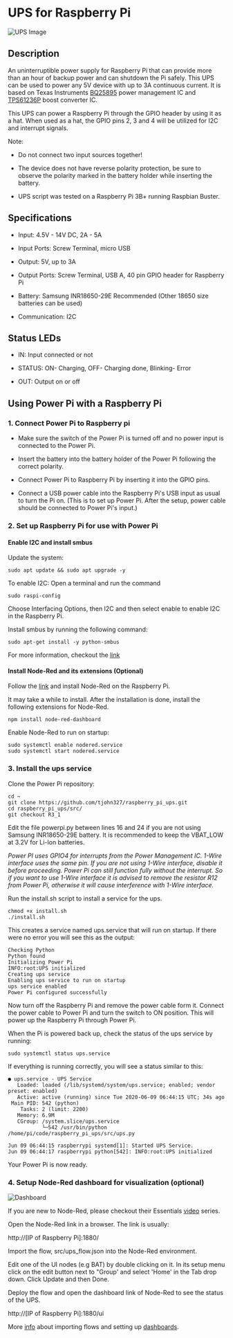 # UPS for Raspberry Pi

![UPS Image](Assests/ups_R3_1.png "UPS powering a Raspberry Pi 3B+ model")

## Description

An uninterruptible power supply for Raspberry Pi that can provide more than an hour of backup power and can shutdown the Pi safely.
This UPS can be used to power any 5V device with up to 3A continuous current. It is based on Texas Instruments [BQ25895](http://www.ti.com/product/BQ25895) power management IC and [TPS61236P](http://www.ti.com/product/TPS61236P) boost converter IC.

This UPS can power a Raspberry Pi through the GPIO header by using it as a hat. When used as a hat, the GPIO pins 2, 3 and 4 will be utilized for I2C and interrupt signals.

Note:  

* Do not connect two input sources together!

* The device does not have reverse polarity protection, be sure to observe the polarity marked in the battery holder while inserting the battery.

* UPS script was tested on a Raspberry Pi 3B+ running Raspbian Buster.

## Specifications

* Input:  4.5V - 14V DC, 2A - 5A

* Input Ports: Screw Terminal, micro USB

* Output: 5V, up to 3A

* Output Ports: Screw Terminal, USB A, 40 pin GPIO header for Raspberry Pi

* Battery: Samsung INR18650-29E Recommended (Other 18650 size batteries can be used)

* Communication: I2C

## Status LEDs

* IN: Input connected or not

* STATUS: ON- Charging, OFF- Charging done, Blinking- Error

* OUT: Output on or off

## Using Power Pi with a Raspberry Pi

### 1. Connect Power Pi to Raspberry pi

* Make sure the switch of the Power Pi is turned off and no power input is connected to the Power Pi.

* Insert the battery into the battery holder of the Power Pi following the correct polarity.

* Connect Power Pi to Raspberry Pi by inserting it into the GPIO pins.

* Connect a USB power cable into the Raspberry Pi's USB input as usual to turn the Pi on. (This is to set up Power Pi. After the setup, power cable should be connected to Power Pi's input.)

### 2. Set up Raspberry Pi for use with Power Pi

#### Enable I2C and install smbus

Update the system:

```shell
sudo apt update && sudo apt upgrade -y
```

To enable I2C:
Open a terminal and run the command

```shell
sudo raspi-config
```

Choose Interfacing Options, then I2C and then select enable to enable I2C in the Raspberry Pi.

Install smbus by running the following command:

```shell
sudo apt-get install -y python-smbus
```

For more information, checkout the [link](https://learn.adafruit.com/adafruits-raspberry-pi-lesson-4-gpio-setup/configuring-i2c)

#### Install Node-Red and its extensions (Optional)

Follow the [link](https://nodered.org/docs/getting-started/raspberrypi) and install Node-Red on the Raspberry Pi.

It may take a while to install. After the installation is done, install the following extensions for Node-Red.

```shell
npm install node-red-dashboard
```

Enable Node-Red to run on startup:

```shell
sudo systemctl enable nodered.service
sudo systemctl start nodered.service
```

### 3. Install the ups service

Clone the Power Pi repository:

```shell
cd ~
git clone https://github.com/tjohn327/raspberry_pi_ups.git
cd raspberry_pi_ups/src/
git checkout R3_1
```

Edit the file powerpi.py between lines 16 and 24 if you are not using Samsung INR18650-29E battery. It is recommended to keep the VBAT_LOW at 3.2V for Li-Ion batteries.

*Power PI uses GPIO4 for interrupts from the Power Management IC. 1-Wire interface uses the same pin. If you are not using 1-Wire interface, disable it before proceeding. Power Pi can still function fully without the interrupt. So if you want to use 1-Wire interface it is advised to remove the resistor R12 from Power Pi, otherwise it will cause interference with 1-Wire interface.*

Run the install.sh script to install a service for the ups.

```shell
chmod +x install.sh
./install.sh
```

This creates a service named ups.service that will run on startup.
If there were no error you will see this as the output:

```shell
Checking Python
Python found
Initializing Power Pi
INFO:root:UPS initialized
Creating ups service
Enabling ups service to run on startup
ups service enabled
Power Pi configured successfully
```

Now turn off the Raspberry Pi and remove the power cable form it. Connect the power cable to Power Pi and turn the switch to ON position. This will power up the Raspberry Pi through Power Pi.

When the Pi is powered back up, check the status of the ups service by running:

```shell
sudo systemctl status ups.service
```

If everything is running correctly, you will see a status similar to this:

```shell
● ups.service - UPS Service
   Loaded: loaded (/lib/systemd/system/ups.service; enabled; vendor preset: enabled)
   Active: active (running) since Tue 2020-06-09 06:44:15 UTC; 34s ago
 Main PID: 542 (python)
    Tasks: 2 (limit: 2200)
   Memory: 6.9M
   CGroup: /system.slice/ups.service
           └─542 /usr/bin/python /home/pi/code/raspberry_pi_ups/src/ups.py

Jun 09 06:44:15 raspberrypi systemd[1]: Started UPS Service.
Jun 09 06:44:17 raspberrypi python[542]: INFO:root:UPS initialized
```

Your Power Pi is now ready.

### 4. Setup Node-Red dashboard for visualization (optional)

![Dashboard](Assests/dashboard_R3.PNG "UPS Monitoring Dashboard")

If you are new to Node-Red, please checkout their Essentials [video](https://www.youtube.com/watch?v=ksGeUD26Mw0&list=PLyNBB9VCLmo1hyO-4fIZ08gqFcXBkHy-6) series.

Open the Node-Red link in a browser. The link is usually:

http://[IP of Raspberry Pi]:1880/

Import the flow, src/ups_flow.json into the Node-Red environment.

Edit one of the UI nodes (e.g BAT) by double clicking on it. In its setup menu click on the edit button next to "Group' and select 'Home' in the Tab drop down. Click Update and then Done.

Deploy the flow and open the dashboard link of Node-Red to see the status of the UPS.

http://[IP of Raspberry Pi]:1880/ui

More [info](https://nodered.org/docs/user-guide/editor/workspace/import-export) about importing flows and setting up [dashboards](https://flows.nodered.org/node/node-red-dashboard).

